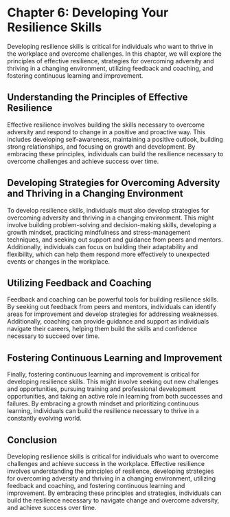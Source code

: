 Chapter 6: Developing Your Resilience Skills
============================================

Developing resilience skills is critical for individuals who want to thrive in the workplace and overcome challenges. In this chapter, we will explore the principles of effective resilience, strategies for overcoming adversity and thriving in a changing environment, utilizing feedback and coaching, and fostering continuous learning and improvement.

Understanding the Principles of Effective Resilience
----------------------------------------------------

Effective resilience involves building the skills necessary to overcome adversity and respond to change in a positive and proactive way. This includes developing self-awareness, maintaining a positive outlook, building strong relationships, and focusing on growth and development. By embracing these principles, individuals can build the resilience necessary to overcome challenges and achieve success over time.

Developing Strategies for Overcoming Adversity and Thriving in a Changing Environment
-------------------------------------------------------------------------------------

To develop resilience skills, individuals must also develop strategies for overcoming adversity and thriving in a changing environment. This might involve building problem-solving and decision-making skills, developing a growth mindset, practicing mindfulness and stress-management techniques, and seeking out support and guidance from peers and mentors. Additionally, individuals can focus on building their adaptability and flexibility, which can help them respond more effectively to unexpected events or changes in the workplace.

Utilizing Feedback and Coaching
-------------------------------

Feedback and coaching can be powerful tools for building resilience skills. By seeking out feedback from peers and mentors, individuals can identify areas for improvement and develop strategies for addressing weaknesses. Additionally, coaching can provide guidance and support as individuals navigate their careers, helping them build the skills and confidence necessary to succeed over time.

Fostering Continuous Learning and Improvement
---------------------------------------------

Finally, fostering continuous learning and improvement is critical for developing resilience skills. This might involve seeking out new challenges and opportunities, pursuing training and professional development opportunities, and taking an active role in learning from both successes and failures. By embracing a growth mindset and prioritizing continuous learning, individuals can build the resilience necessary to thrive in a constantly evolving world.

Conclusion
----------

Developing resilience skills is critical for individuals who want to overcome challenges and achieve success in the workplace. Effective resilience involves understanding the principles of resilience, developing strategies for overcoming adversity and thriving in a changing environment, utilizing feedback and coaching, and fostering continuous learning and improvement. By embracing these principles and strategies, individuals can build the resilience necessary to navigate change and overcome adversity, and achieve success over time.
